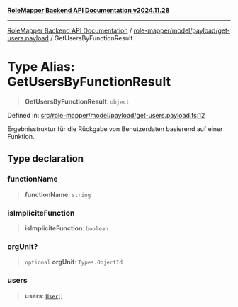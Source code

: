 [**RoleMapper Backend API Documentation v2024.11.28**](../../../../../README.md)

***

[RoleMapper Backend API Documentation](../../../../../modules.md) / [role-mapper/model/payload/get-users.payload](../README.md) / GetUsersByFunctionResult

# Type Alias: GetUsersByFunctionResult

> **GetUsersByFunctionResult**: `object`

Defined in: [src/role-mapper/model/payload/get-users.payload.ts:12](https://github.com/FlowCraft-AG/RoleMapper/blob/0866b6f41cea733d4aaa92f0b3af0d2c56ad4eea/backend/src/role-mapper/model/payload/get-users.payload.ts#L12)

Ergebnisstruktur für die Rückgabe von Benutzerdaten basierend auf einer Funktion.

## Type declaration

### functionName

> **functionName**: `string`

### isImpliciteFunction

> **isImpliciteFunction**: `boolean`

### orgUnit?

> `optional` **orgUnit**: `Types.ObjectId`

### users

> **users**: [`User`](../../../entity/user.entity/classes/User.md)[]
